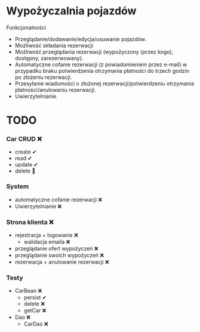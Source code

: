 # Wypożyczalnia pojazdów

Funkcjonalności

- Przeglądanie/dodawanie/edycja/usuwanie pojazdów.
- Możliwość składania rezerwacji
- Możliwość przeglądania rezerwacji (wypożyczony (przez kogo), dostępny, zarezerwowany).
- Automatyczne cofanie rezerwacji (z powiadomieniem przez e-mail) w przypadku braku potwierdzenia otrzymania płatności do trzech godzin po złożeniu rezerwacji.
- Przesyłanie wiadomości o złożonej rezerwacji/potwierdzeniu otrzymania płatności/anulowaniu rezerwacji.
- Uwierzytelnianie.

# TODO
### Car CRUD ❌
 - create ✔
 - read ✔
 - update ✔
 - delete 🤡
### System
 - automatyczne cofanie rezerwacji ❌
 - Uwierzytelnianie ❌
### Strona klienta ❌
 - rejestracja + logowanie ❌
   - walidacja emaila ❌
 - przeglądanie ofert wypożyczeń ❌
 - przeglądanie swoich wypożyczeń ❌
 - rezerwacja + anulowanie rezerwacji ❌
### Testy
 - CarBean ❌
   - persist ✔
   - delete ❌
   - getCar ❌
 - Dao ❌
   - CarDao ❌